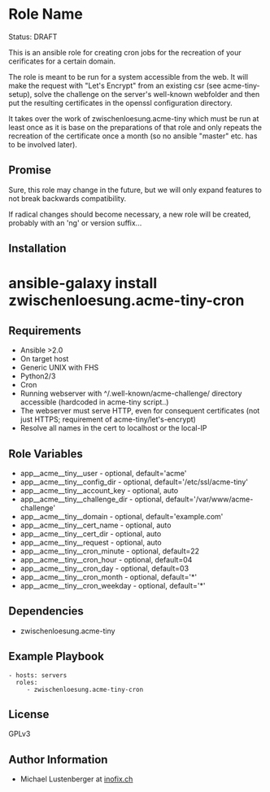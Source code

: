 Role Name
=========

Status: DRAFT

This is an ansible role for creating cron jobs for the recreation of your cerificates for a certain domain.

The role is meant to be run for a system accessible from the web. It will make the request with "Let's Encrypt" from an existing csr (see acme-tiny-setup), solve the challenge on the server's well-known webfolder and then put the resulting certificates in the openssl configuration directory.

It takes over the work of zwischenloesung.acme-tiny which must be run at least once as it is base on the preparations of that role and only repeats the recreation of the certificate once a month (so no ansible "master" etc. has to be involved later).

Promise
-------

Sure, this role may change in the future, but we will only expand features to not break backwards compatibility.

If radical changes should become necessary, a new role will be created, probably with an 'ng' or version suffix...

Installation
------------

 # ansible-galaxy install zwischenloesung.acme-tiny-cron

Requirements
------------

* Ansible >2.0
* On target host
 * Generic UNIX with FHS
 * Python2/3
 * Cron
 * Running webserver with ^/.well-known/acme-challenge/ directory accessible (hardcoded in acme-tiny script..)
 * The webserver must serve HTTP, even for consequent certificates (not just HTTPS; requirement of acme-tiny/let's-encrypt)
 * Resolve all names in the cert to localhost or the local-IP

Role Variables
--------------

* app\_\_acme\_\_tiny\_\_user - optional, default='acme'
* app\_\_acme\_\_tiny\_\_config\_dir - optional, default='/etc/ssl/acme-tiny'
* app\_\_acme\_\_tiny\_\_account\_key - optional, auto
* app\_\_acme\_\_tiny\_\_challenge\_dir - optional, default='/var/www/acme-challenge'
* app\_\_acme\_\_tiny\_\_domain - optional, default='example.com'
* app\_\_acme\_\_tiny\_\_cert\_name - optional, auto
* app\_\_acme\_\_tiny\_\_cert\_dir - optional, auto
* app\_\_acme\_\_tiny\_\_request - optional, auto
* app\_\_acme\_\_tiny\_\_cron\_minute - optional, default=22
* app\_\_acme\_\_tiny\_\_cron\_hour - optional, default=04
* app\_\_acme\_\_tiny\_\_cron\_day - optional, default=03
* app\_\_acme\_\_tiny\_\_cron\_month - optional, default='*'
* app\_\_acme\_\_tiny\_\_cron\_weekday - optional, default='*'

Dependencies
------------

* zwischenloesung.acme-tiny

Example Playbook
----------------

    - hosts: servers
      roles:
         - zwischenloesung.acme-tiny-cron

License
-------

GPLv3

Author Information
------------------

* Michael Lustenberger at [inofix.ch](http://www.inofix.ch)


